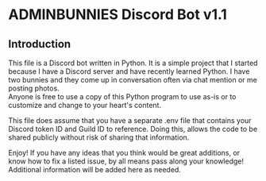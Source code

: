 # ADMINBUNNIES Discord Bot v1.1

## Introduction

This file is a Discord bot written in Python. It is a simple project that I started because I have a Discord server and have recently learned Python.
I have two bunnies and they come up in conversation often via chat mention or me posting photos.  
Anyone is free to use a copy of this Python program to use as-is or to customize and change to your heart's content.

This file does assume that you have a separate .env file that contains your Discord token ID and Guild ID to reference.  Doing this, allows the code
to be shared publicly without risk of sharing that information.

Enjoy!  If you have any ideas that you think would be great additions, or know how to fix a listed issue, by all means pass along your knowledge!
Additional information will be added here as needed.
